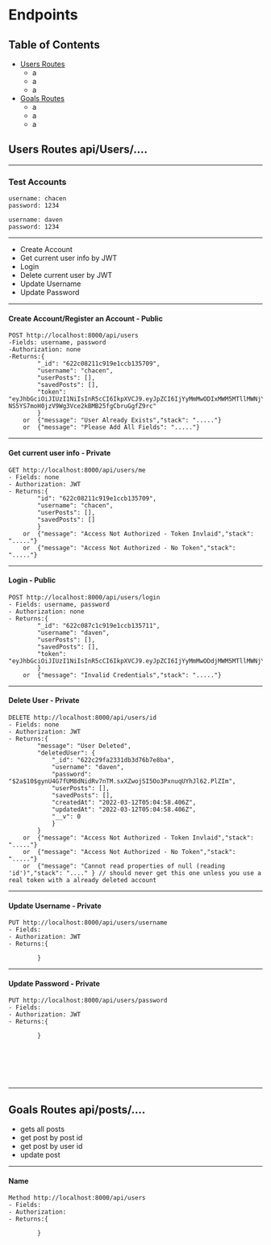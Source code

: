 # Endpoints

## Table of Contents
* [Users Routes](#user-routes)
  - a
  - a
  - a
* [Goals Routes](#goals-routes)
  - a
  - a
  - a



## Users Routes api/Users/.... 

---------------------------------------------------------------------

###	Test Accounts
	username: chacen
	password: 1234

	username: daven
	password: 1234
	
---------------------------------------------------------------------

- Create Account
- Get current user info by JWT
- Login
- Delete current user by JWT
- Update Username
- Update Password

---------------------------------------------------------------------

#### Create Account/Register an Account - Public
	POST http://localhost:8000/api/users
	-Fields: username, password 
	-Authorization: none
	-Returns:{
			"_id": "622c08211c919e1ccb135709",
			"username": "chacen",
			"userPosts": [],
			"savedPosts": [],
			"token": "eyJhbGciOiJIUzI1NiIsInR5cCI6IkpXVCJ9.eyJpZCI6IjYyMmMwODIxMWM5MTllMWNjYjEzNTcwOSIsImlhdCI6MTY0NzA1MjgzMywiZXhwIjoxNjQ5NjQ0ODMzfQ.o5-NS5YS7moH0jzV9Wg3Vce2kBMB25fgCbruGgfZ9rc"
			}
	  	or	{"message": "User Already Exists","stack": "....."}			
	  	or	{"message": "Please Add All Fields": "....."}			

---------------------------------------------------------------------
#### Get current user info - Private  
	GET http://localhost:8000/api/users/me
	- Fields: none
	- Authorization: JWT
	- Returns:{
			"id": "622c08211c919e1ccb135709",
			"username": "chacen",
			"userPosts": [],
			"savedPosts": []
			}
		or  {"message": "Access Not Authorized - Token Invlaid","stack": "....."}	
		or  {"message": "Access Not Authorized - No Token","stack": "....."}	

----------------------------------------------------------------
#### Login - Public
	POST http://localhost:8000/api/users/login
	- Fields: username, password 
	- Authorization: none
	- Returns:{
			"_id": "622c087c1c919e1ccb135711",
			"username": "daven",
			"userPosts": [],
			"savedPosts": [],
			"token": "eyJhbGciOiJIUzI1NiIsInR5cCI6IkpXVCJ9.eyJpZCI6IjYyMmMwODdjMWM5MTllMWNjYjEzNTcxMSIsImlhdCI6MTY0NzA1NTYzOSwiZXhwIjoxNjQ5NjQ3NjM5fQ.Sdg1j2lxoQVUuwCfG9_QkwIJT_AyXgee83O36ZJArX4"
			}
		or  {"message": "Invalid Credentials","stack": "....."}	
			
----------------------------------------------------------------
#### Delete User - Private
	DELETE http://localhost:8000/api/users/id
	- Fields: none
	- Authorization: JWT 
	- Returns:{
    		"message": "User Deleted",
    		"deletedUser": {
				"_id": "622c29fa2331db3d76b7e8ba",
				"username": "daven",
				"password": "$2a$10$gynU4G7fUM8dNidRv7nTM.sxXZwojSI5Oo3PxnuqUYhJl62.PlZIm",
				"userPosts": [],
				"savedPosts": [],
				"createdAt": "2022-03-12T05:04:58.406Z",
				"updatedAt": "2022-03-12T05:04:58.406Z",
				"__v": 0
    			}
			}
		or  {"message": "Access Not Authorized - Token Invlaid","stack": "....."}	
		or  {"message": "Access Not Authorized - No Token","stack": "....."}	
		or 	{"message": "Cannot read properties of null (reading 'id')","stack": "...." } // should never get this one unless you use a real token with a already deleted account

----------------------------------------------------------------
#### Update Username - Private
	PUT http://localhost:8000/api/users/username
	- Fields:
	- Authorization: JWT
	- Returns:{

			}

----------------------------------------------------------------
#### Update Password - Private
	PUT http://localhost:8000/api/users/password
	- Fields: 
	- Authorization: JWT
	- Returns:{

			}


<br/><br/>
<br/><br/>

----------------------------------------------------------------

## Goals Routes api/posts/....

- gets all posts
- get post by post id
- get post by user id
- update post 


----------------------------------------------------------------
#### Name
	Method http://localhost:8000/api/users
	- Fields:  
	- Authorization: 
	- Returns:{

			}